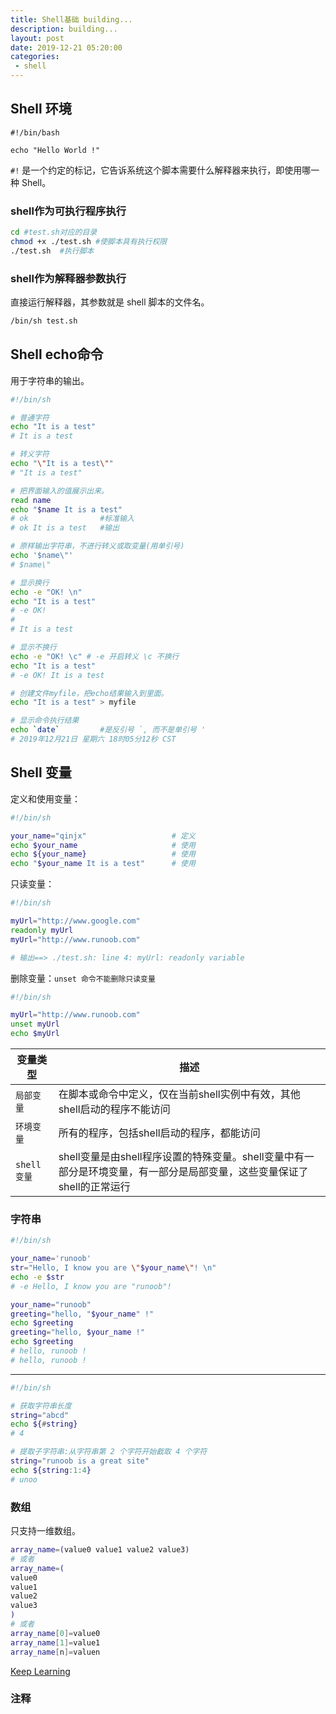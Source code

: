 ```yaml
---
title: Shell基础 building...
description: building...
layout: post
date: 2019-12-21 05:20:00
categories:
 - shell
---
```


## Shell 环境

```
#!/bin/bash

echo "Hello World !"
```

`#!` 是一个约定的标记，它告诉系统这个脚本需要什么解释器来执行，即使用哪一种 Shell。

### shell作为可执行程序执行

```sh
cd #test.sh对应的目录
chmod +x ./test.sh #使脚本具有执行权限
./test.sh  #执行脚本
```

### shell作为解释器参数执行

直接运行解释器，其参数就是 shell 脚本的文件名。

```sh
/bin/sh test.sh
```

## Shell echo命令

用于字符串的输出。

```sh
#!/bin/sh

# 普通字符
echo "It is a test"
# It is a test 

# 转义字符
echo "\"It is a test\""
# "It is a test"

# 把界面输入的值展示出来。
read name 
echo "$name It is a test"
# ok				#标准输入
# ok It is a test	#输出

# 原样输出字符串，不进行转义或取变量(用单引号)
echo '$name\"'
# $name\"

# 显示换行
echo -e "OK! \n"
echo "It is a test"
# -e OK! 
#
# It is a test

# 显示不换行
echo -e "OK! \c" # -e 开启转义 \c 不换行
echo "It is a test"
# -e OK! It is a test

# 创建文件myfile，把echo结果输入到里面。
echo "It is a test" > myfile

# 显示命令执行结果
echo `date` 		#是反引号 `, 而不是单引号 '
# 2019年12月21日 星期六 18时05分12秒 CST
```

## Shell 变量

定义和使用变量：

```sh
#!/bin/sh

your_name="qinjx"					# 定义
echo $your_name						# 使用
echo ${your_name}					# 使用
echo "$your_name It is a test"		# 使用
```

只读变量：

```sh
#!/bin/sh

myUrl="http://www.google.com"
readonly myUrl
myUrl="http://www.runoob.com"

# 输出==> ./test.sh: line 4: myUrl: readonly variable
```

删除变量：`unset 命令不能删除只读变量`

```sh
#!/bin/sh

myUrl="http://www.runoob.com"
unset myUrl
echo $myUrl
```

| 变量类型 | 描述 |
| --- | --- |
| `局部变量` |在脚本或命令中定义，仅在当前shell实例中有效，其他shell启动的程序不能访问|
| `环境变量` |所有的程序，包括shell启动的程序，都能访问|
| `shell变量` |shell变量是由shell程序设置的特殊变量。shell变量中有一部分是环境变量，有一部分是局部变量，这些变量保证了shell的正常运行|

### 字符串

```sh
#!/bin/sh

your_name='runoob'
str="Hello, I know you are \"$your_name\"! \n"
echo -e $str
# -e Hello, I know you are "runoob"! 

your_name="runoob"
greeting="hello, "$your_name" !"
echo $greeting
greeting="hello, $your_name !"
echo $greeting
# hello, runoob !
# hello, runoob !
```

---

```sh
#!/bin/sh

# 获取字符串长度
string="abcd"
echo ${#string} 
# 4

# 提取子字符串:从字符串第 2 个字符开始截取 4 个字符
string="runoob is a great site"
echo ${string:1:4} 
# unoo
```

### 数组

只支持一维数组。

```sh
array_name=(value0 value1 value2 value3)
# 或者
array_name=(
value0
value1
value2
value3
)
# 或者
array_name[0]=value0
array_name[1]=value1
array_name[n]=valuen
```

[Keep Learning](https://www.runoob.com/linux/linux-shell-variable.html)

### 注释